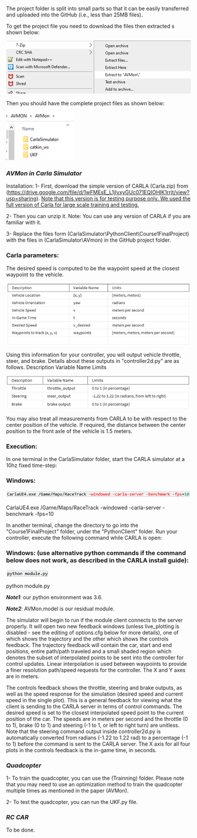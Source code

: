 The project folder is split into small parts so that it can be easily transferred and uploaded into the GitHub (i.e., less than 25MB files). 

To get the project file you need to download the files then extracted s shown below:

![Semantic description of image](/images/1.bmp "")


Then you should have the complete project files as shown below:

![Semantic description of image](/images/2.bmp "")

### <i class="fab fa-gitlab fa-fw" style="color:rgb(252,109,38); font-size:.150em" aria-hidden="true"></i>***AVMon in Carla Simulator***

Installation:
1-	First, download the simple version of CARLA (Carla.zip) from (https://drive.google.com/file/d/1wFMEsE_L1jIvxyGUc071EQIOHIK1rrjt/view?usp=sharing).
<ins>Note that this version is for testing purpose only. We used the full version of Carla for large scale training and testing.</ins>

2-	Then you can unzip it.  Note: You can use any version of CARLA if you are familiar with it. 

3-	Replace the files form (CarlaSimulator\PythonClient\Course1FinalProject) with the files in (CarlaSimulator\AVmon) in the GitHub project folder.

### <i class="fab fa-gitlab fa-fw" style="color:rgb(252,109,38); font-size:.85em" aria-hidden="true"></i>**Carla parameters**:

The desired speed is computed to be the waypoint speed at the closest waypoint to the vehicle.

![Semantic description of image](/images/3.bmp "")

Using this information for your controller, you will output vehicle throttle, steer, and brake. Details about these outputs in "controller2d.py" are as follows.
Description	Variable Name	Limits

![Semantic description of image](/images/4.bmp "")

You may also treat all measurements from CARLA to be with respect to the center position of the vehicle. If required, the distance between the center position to the front axle of the vehicle is 1.5 meters.


### <i class="fab fa-gitlab fa-fw" style="color:rgb(252,109,38); font-size:.85em" aria-hidden="true"></i>**Execution**:

In one terminal in the CarlaSimulator folder, start the CARLA simulator at a 10hz fixed time-step:

### <i class="fab fa-gitlab fa-fw" style="color:rgb(252,109,38); font-size:.60em" aria-hidden="true"></i>**Windows**:

![Semantic description of image](/images/5.bmp "")

CarlaUE4.exe /Game/Maps/RaceTrack -windowed -carla-server -benchmark -fps=10

In another terminal, change the directory to go into the "Course1FinalProject" folder, under the "PythonClient" folder.
Run your controller, execute the following command while CARLA is open:


### <i class="fab fa-gitlab fa-fw" style="color:rgb(252,109,38); font-size:.60em" aria-hidden="true"></i>**Windows**: (use alternative python commands if the command below does not work, as described in the CARLA install guide):

![Semantic description of image](/images/6.bmp "")

python module.py

***Note1***: our python environment was 3.6.

***Note2***: AVMon.model is our residual module.

The simulator will begin to run if the module client connects to the server properly. It will open two new feedback windows (unless live_plotting is disabled - see the editing of options.cfg below for more details), one of which shows the trajectory and the other which shows the controls feedback. 
The trajectory feedback will contain the car, start and end positions, entire path/path traveled and a small shaded region which denotes the subset of interpolated points to be sent into the controller for control updates. Linear interpolation is used between waypoints to provide a finer resolution path/speed requests for the controller. The X and Y axes are in meters.

The controls feedback shows the throttle, steering and brake outputs, as well as the speed response for the simulation (desired speed and current speed in the single plot). This is a general feedback for viewing what the client is sending to the CARLA server in terms of control commands. The desired speed is set to the closest interpolated speed point to the current position of the car. The speeds are in meters per second and the throttle (0 to 1), brake (0 to 1) and steering (-1 to 1, or left to right turn) are unitless. Note that the steering command output inside controller2d.py is automatically converted from radians (-1.22 to 1.22 rad) to a percentage (-1 to 1) before the command is sent to the CARLA server. The X axis for all four plots in the controls feedback is the in-game time, in seconds.

### <i class="fab fa-gitlab fa-fw" style="color:rgb(252,109,38); font-size:.150em" aria-hidden="true"></i>***Quadcopter***

1- To train the quadcopter, you can use the (Trainning) folder. 
Please note that you may need to use an optimization method to train the quadcopter multiple times as mentioned in the paper (AVMon).

2- To test the quadcopter, you can run the UKF.py file.


### <i class="fab fa-gitlab fa-fw" style="color:rgb(252,109,38); font-size:.150em" aria-hidden="true"></i>***RC CAR***

To be done.
